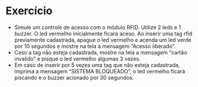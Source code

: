 # Exercício

- Simule um controle de acesso com o módulo RFID. Utilize 2 leds e 1 buzzer. O led vermelho
inicialmente ficará aceso. Ao inserir uma tag rfid previamente cadastrada, apague o led
vermelho e acenda um led verde por 10 segundos e mostre na tela a mensagem “Acesso
liberado”.
- Caso a tag não esteja cadastrada, mostre na tela a mensagem “cartão invalido” e pisque o led
vermelho algumas 3 vezes.
- Em caso de inserir por 5 vezes uma tag que não esteja cadastrada, imprima a mensagem
“SISTEMA BLOQUEADO”, o led vermelho ficará piscando e o buzzer acionado por 30
segundos.